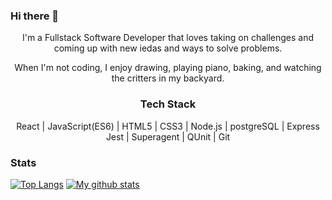 ### Hi there 👋

<!--
**prudhomk/prudhomk** is a ✨ _special_ ✨ repository because its `README.md` (this file) appears on your GitHub profile.

Here are some ideas to get you started:

- 🔭 I’m currently working on ...
- 🌱 I’m currently learning ...
- 👯 I’m looking to collaborate on ...
- 🤔 I’m looking for help with ...
- 💬 Ask me about ...
- 📫 How to reach me: ...
- 😄 Pronouns: ...
- ⚡ Fun fact: ...
-->
<div align="center">
    <p>I'm a Fullstack Software Developer that loves taking on challenges and coming up with new iedas and ways to solve problems.</p>  
    <p> When I'm not coding, I enjoy drawing, playing piano, baking, and watching the critters in my backyard.</p>
</div>
<div align="center">
  <h3> Tech Stack </h3>
  <div align="center">
    React | JavaScript(ES6) | HTML5 | CSS3 | Node.js | postgreSQL | Express 
  </div>
   <div align="center">
    Jest | Superagent | QUnit | Git  
  </div>
    
</div>

### Stats
[![Top Langs](https://github-readme-stats.vercel.app/api/top-langs/?username=prudhomk&layout=compact&theme=vision-friendly-dark)](https://github.com/prudhomk/github-readme-stats)
[![My github stats](https://github-readme-stats.vercel.app/api?username=prudhomk&hide=stars,issues&show_icons=true&include_all_commits=true&theme=vision-friendly-dark)](https://github.com/prudhomk/github-readme-stats)
